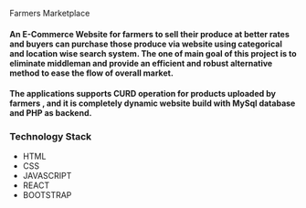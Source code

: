 
Farmers Marketplace
#### An E-Commerce Website for farmers to sell their produce at better rates and buyers can purchase those produce via website using categorical and location wise search system. The one of main goal of this project is to eliminate middleman and provide an efficient and robust alternative method to ease the flow of overall market.

#### The applications supports CURD operation for products uploaded by farmers , and it is completely dynamic website build with MySql database and PHP as backend. 

### Technology Stack 
* HTML
* CSS
* JAVASCRIPT
* REACT
* BOOTSTRAP

